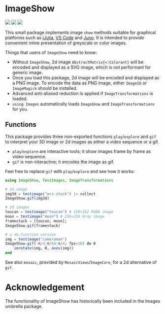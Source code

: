 # ImageShow

[![][travis-img]][travis-url]
[![][pkgeval-img]][pkgeval-url]
[![][codecov-img]][codecov-url]

This small package implements image `show` methods suitable for
graphical platforms such as [IJulia](https://github.com/JuliaLang/IJulia.jl),
[VS Code](https://github.com/julia-vscode/julia-vscode) and [Juno](https://junolab.org/).
It is intended to provide convenient
inline presentation of greyscale or color images.

Things that users of `ImageShow` need to know:

* Without `ImageShow`, 2d image `AbstractMatrix{<:Colorant}` will be encoded and displayed as a SVG image, which is not performant
  for generic image.
* Once you load this package, 2d image will be encoded and displayed as a PNG image. To encode the
  data as PNG image, either `ImageIO` or `ImageMagick` should be installed.
* Advanced anti-aliased reduction is applied if `ImageTransformations` is loaded.
* `using Images` automatically loads `ImageShow` and `ImageTransformations` for you.

## Functions

This package provides three non-exported functions `play`/`explore` and `gif` to interpret your 3D
image or 2d images as either a video sequence or a gif.

- `play`/`explore` are interactive tools; it show images frame by frame as video sequence.
- `gif` is non-interactive; it encodes the image as gif.

Feel free to replace `gif` with `play`/`explore` and see how it works:

```julia
using ImageShow, TestImages, ImageTransformations

# 3d image
img3d = testimage("mri-stack") |> collect
ImageShow.gif(img3d)

# 2d images
toucan = testimage("toucan") # 150×162 RGBA image
moon = testimage("moon") # 256×256 Gray image
framestack = [toucan, moon];
ImageShow.gif(framestack)

# a do-function version
img = testimage("cameraman")
ImageShow.gif(-π/4:π/64:π/4; fps=10) do θ
    imrotate(img, θ, axes(img))
end
```

See also `mosaic`, provided by `MosaicViews`/`ImageCore`, for a 2d alternative of `gif`.

# Acknowledgement

The functionality of ImageShow has historically been included in the
Images umbrella package.

<!-- URLS -->

[pkgeval-img]: https://juliaci.github.io/NanosoldierReports/pkgeval_badges/I/ImageShow.svg
[pkgeval-url]: https://juliaci.github.io/NanosoldierReports/pkgeval_badges/report.html
[travis-img]: https://travis-ci.org/JuliaImages/ImageShow.jl.svg?branch=master
[travis-url]: https://travis-ci.org/JuliaImages/ImageShow.jl
[codecov-img]: https://codecov.io/github/JuliaImages/ImageShow.jl/coverage.svg?branch=master
[codecov-url]: https://codecov.io/github/JuliaImages/ImageShow.jl?branch=master
